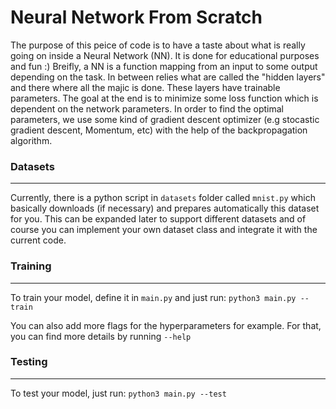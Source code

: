 # Neural Network From Scratch

The purpose of this peice of code is to have a taste about what is really going on inside a Neural Network (NN). It is done for educational purposes and fun :) Breifly, a NN is a function mapping from an input to some output depending on the task. In between relies what are called the "hidden layers" and there where all the majic is done. These layers have trainable parameters. The goal at the end is to minimize some loss function which is dependent on the network parameters. In order to find the optimal parameters, we use some kind of gradient descent optimizer (e.g stocastic gradient descent, Momentum, etc) with the help of the backpropagation algorithm.

### Datasets
---
Currently, there is a python script in `datasets` folder called `mnist.py` which basically downloads (if necessary) and prepares automatically this dataset for you. This can be expanded later to support different datasets and of course you can implement your own dataset class and integrate it with the current code.

### Training
---
To train your model, define it in `main.py` and just run: `python3 main.py --train`

You can also add more flags for the hyperparameters for example. For that, you can find more details by running `--help`

### Testing
---
To test your model, just run: `python3 main.py --test`

